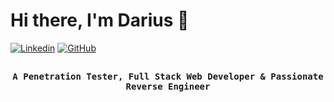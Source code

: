 # Hi there, I'm Darius 👋

[![Linkedin](https://img.shields.io/badge/Linkedin-0077B5?style=for-the-badge&logo=linkedin&logoColor=white)](https://linkedin.com/in/darius-cristian-pavelescu-123472176)
[![GitHub](https://img.shields.io/badge/Github-100000?style=for-the-badge&logo=github&logoColor=white)](https://github.com/S1mple133)

## <p align="center"><h4 align="center"><samp> A Penetration Tester, Full Stack Web Developer & Passionate Reverse Engineer </samp></h4></p>


<!--
**S1mple133/S1mple133** is a ✨ _special_ ✨ repository because its `README.md` (this file) appears on your GitHub profile.

Here are some ideas to get you started:

- 🔭 I’m currently working on ...
- 🌱 I’m currently learning ...
- 👯 I’m looking to collaborate on ...
- 🤔 I’m looking for help with ...
- 💬 Ask me about ...
- 📫 How to reach me: ...
- 😄 Pronouns: ...
- ⚡ Fun fact: ...
-->
